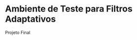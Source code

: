 Ambiente de Teste para Filtros Adaptativos
==========================================

Projeto Final
